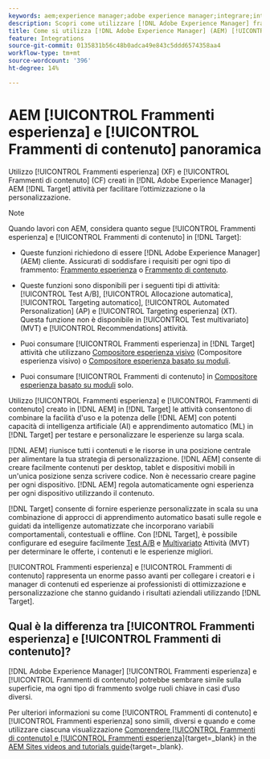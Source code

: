 ```yaml
---
keywords: aem;experience manager;adobe experience manager;integrare;integrazione;frammenti di esperienza;frammenti di contenuto
description: Scopri come utilizzare [!DNL Adobe Experience Manager] frammenti di esperienza e di contenuto in [!DNL Adobe Target] attività.
title: Come si utilizza [!DNL Adobe Experience Manager] (AEM) [!UICONTROL Frammenti esperienza] e [!UICONTROL Frammenti di contenuto]?
feature: Integrations
source-git-commit: 0135831b56c48b0adca49e843c5ddd6574358aa4
workflow-type: tm+mt
source-wordcount: '396'
ht-degree: 14%

---
```


# AEM [!UICONTROL Frammenti esperienza] e [!UICONTROL Frammenti di contenuto] panoramica

Utilizzo [!UICONTROL Frammenti esperienza] (XF) e [!UICONTROL Frammenti di contenuto] (CF) creati in [!DNL Adobe Experience Manager] AEM [!DNL Target] attività per facilitare l’ottimizzazione o la personalizzazione.

>[!NOTE]
>
>Quando lavori con AEM, considera quanto segue [!UICONTROL Frammenti esperienza] e [!UICONTROL Frammenti di contenuto] in [!DNL Target]:
> 
>* Queste funzioni richiedono di essere [!DNL Adobe Experience Manager] (AEM) cliente. Assicurati di soddisfare i requisiti per ogni tipo di frammento: [Frammento esperienza](/help/main/c-integrating-target-with-mac/aem/experience-fragments-aem.md#requirements) o [Frammento di contenuto](/help/main/c-integrating-target-with-mac/aem/content-fragments-aem.md#requirements).
>
>* Queste funzioni sono disponibili per i seguenti tipi di attività: [!UICONTROL Test A/B], [!UICONTROL Allocazione automatica], [!UICONTROL Targeting automatico], [!UICONTROL Automated Personalization] (AP) e [!UICONTROL Targeting esperienza] (XT). Questa funzione non è disponibile in [!UICONTROL Test multivariato] (MVT) e [!UICONTROL Recommendations] attività.
>* Puoi consumare [!UICONTROL Frammenti esperienza] in [!DNL Target] attività che utilizzano [Compositore esperienza visivo](/help/main/c-experiences/c-visual-experience-composer/visual-experience-composer.md) (Compositore esperienza visivo) o [Compositore esperienza basato su moduli](/help/main/c-experiences/form-experience-composer.md).
>
>* Puoi consumare [!UICONTROL Frammenti di contenuto] in [Compositore esperienza basato su moduli](/help/main/c-experiences/form-experience-composer.md) solo.


Utilizzo [!UICONTROL Frammenti esperienza] e [!UICONTROL Frammenti di contenuto] creato in [!DNL AEM] in [!DNL Target] le attività consentono di combinare la facilità d&#39;uso e la potenza delle [!DNL AEM] con potenti capacità di intelligenza artificiale (AI) e apprendimento automatico (ML) in [!DNL Target] per testare e personalizzare le esperienze su larga scala.

[!DNL AEM] riunisce tutti i contenuti e le risorse in una posizione centrale per alimentare la tua strategia di personalizzazione. [!DNL AEM] consente di creare facilmente contenuti per desktop, tablet e dispositivi mobili in un&#39;unica posizione senza scrivere codice. Non è necessario creare pagine per ogni dispositivo. [!DNL AEM] regola automaticamente ogni esperienza per ogni dispositivo utilizzando il contenuto.

[!DNL Target] consente di fornire esperienze personalizzate in scala su una combinazione di approcci di apprendimento automatico basati sulle regole e guidati da intelligenze automatizzate che incorporano variabili comportamentali, contestuali e offline. Con [!DNL Target], è possibile configurare ed eseguire facilmente [Test A/B](/help/main/c-activities/t-test-ab/test-ab.md) e [Multivariato](/help/main/c-activities/c-multivariate-testing/multivariate-testing.md) Attività (MVT) per determinare le offerte, i contenuti e le esperienze migliori.

[!UICONTROL Frammenti esperienza] e [!UICONTROL Frammenti di contenuto] rappresenta un enorme passo avanti per collegare i creatori e i manager di contenuti ed esperienze ai professionisti di ottimizzazione e personalizzazione che stanno guidando i risultati aziendali utilizzando [!DNL Target].

## Qual è la differenza tra [!UICONTROL Frammenti esperienza] e [!UICONTROL Frammenti di contenuto]?

[!DNL Adobe Experience Manager] [!UICONTROL Frammenti esperienza] e [!UICONTROL Frammenti di contenuto] potrebbe sembrare simile sulla superficie, ma ogni tipo di frammento svolge ruoli chiave in casi d’uso diversi.

Per ulteriori informazioni su come [!UICONTROL Frammenti di contenuto] e [!UICONTROL Frammenti esperienza] sono simili, diversi e quando e come utilizzare ciascuna visualizzazione [Comprendere [!UICONTROL Frammenti di contenuto] e [!UICONTROL Frammenti esperienza]](https://experienceleague.adobe.com/docs/experience-manager-learn/sites/content-fragments/understand-content-fragments-and-experience-fragments.html){target=_blank} in the [AEM Sites videos and tutorials guide](https://experienceleague.adobe.com/docs/experience-manager-learn/sites/overview.html){target=_blank}.
